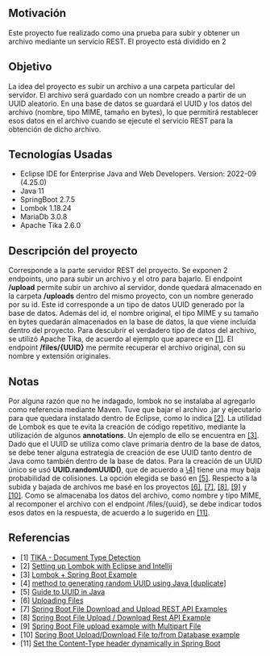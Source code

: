 ## Motivación

Este proyecto fue realizado como una prueba para subir y obtener un archivo mediante un servicio REST. El proyecto está dividido en 2 

## Objetivo

La idea del proyecto es subir un archivo a una carpeta particular del servidor. El archivo será guardado con un nombre creado a partir de un UUID aleatorio. En una base de datos se guardará el UUID y los datos del archivo (nombre, tipo MIME, tamaño en bytes), lo que permitirá restablecer esos datos en el archivo cuando se ejecute el servicio REST para la obtención de dicho archivo.

## Tecnologías Usadas

- Eclipse IDE for Enterprise Java and Web Developers. Version: 2022-09 (4.25.0)
- Java 11
- SpringBoot 2.7.5
- Lombok 1.18.24
- MariaDb 3.0.8
- Apache Tika 2.6.0

## Descripción del proyecto

Corresponde a la parte servidor REST del proyecto. Se exponen 2 endpoints, uno para subir un archivo y el otro para bajarlo.
El endpoint **/upload** permite subir un archivo al servidor, donde quedará almacenado en la carpeta **__/uploads__** dentro del mismo proyecto, con un nombre generado por su id. Este id corresponde a un tipo de datos UUID generado por la base de datos. Además del id, el nombre original, el tipo MIME y su tamaño en bytes quedarán almacenados en la base de datos, la que viene incluída dentro del proyecto.
Para descubrir el verdadero tipo de datos del archivo, se utilizó Apache Tika, de acuerdo al ejemplo que aparece en [\[1\]](#ref1).
El endpoint **/files/{UUID}** me permite recuperar el archivo original, con su nombre y extensión originales.

## Notas
   
Por alguna razón que no he indagado, lombok no se instalaba al agregarlo como referencia mediante Maven. Tuve que bajar el archivo .jar y ejecutarlo para que quedara instalado dentro de Eclipse, como lo indica [\[2\]](#ref2). La utilidad de Lombok es que te evita la creación de código repetitivo, mediante la utilización de algunos **annotations**. Un ejemplo de ello se encuentra en [\[3\]](#ref3).
Dado que el UUID se utiliza como clave primaria dentro de la base de datos, se debe tener alguna estrategia de creación de ese UUID tanto dentro de Java como también dentro de la base de datos. Para la creación de un UUID único se usó **UUID.randomUUID()**, que de acuerdo a [\4\]](#ref4) tiene una muy baja probabilidad de colisiones. La opción elegida se basó en [\[5\]](#ref5).
Respecto a la subida y bajada de archivos me basé en los proyectos [\[6\]](#ref6), [\[7\]](#ref7), [\[8\]](#ref8), [\[9\]](#ref9) y [\[10\]](#ref10). Como se almacenaba los datos del archivo, como nombre y tipo MIME, al recomponer el archivo con el endpoint /files/{uuid}, se debe indicar todos esos datos en la respuesta, de acuerdo a lo sugerido en [\[11\]](#ref11).

## Referencias

- [1] <a id="ref1" href="https://www.tutorialspoint.com/tika/tika_document_type_detection.htm">TIKA - Document Type Detection</a>
- [2] <a id="ref2" href="https://www.baeldung.com/lombok-ide">Setting up Lombok with Eclipse and Intellij</a>
- [3] <a id="ref3" href="https://javabydeveloper.com/lombok-spring-boot-example/">Lombok + Spring Boot Example</a>
- [4] <a id="ref4" href="https://stackoverflow.com/questions/65674455/method-to-generating-random-uuid-using-java">method to generating random UUID using Java \[duplicate\]</a>
- [5] <a id="ref5" href="https://www.baeldung.com/java-uuid">Guide to UUID in Java</a>
- [6] <a id="ref6" href="https://spring.io/guides/gs/uploading-files/">Uploading Files</a>
- [7] <a id="ref7" href="https://www.codejava.net/frameworks/spring-boot/file-download-upload-rest-api-examples">Spring Boot File Download and Upload REST API Examples</a>
- [8] <a id="ref8" href="https://www.callicoder.com/spring-boot-file-upload-download-rest-api-example/">Spring Boot File Upload / Download Rest API Example</a>
- [9] <a id="ref9" href="https://www.bezkoder.com/spring-boot-file-upload/">Spring Boot File upload example with Multipart File</a>
- [10] <a id="ref10" href="https://www.bezkoder.com/spring-boot-upload-file-database/">Spring Boot Upload/Download File to/from Database example</a>
- [11] <a id="ref11" href="https://stackoverflow.com/questions/67756018/set-the-content-type-header-dynamically-in-spring-boot">Set the Content-Type header dynamically in Spring Boot</a>